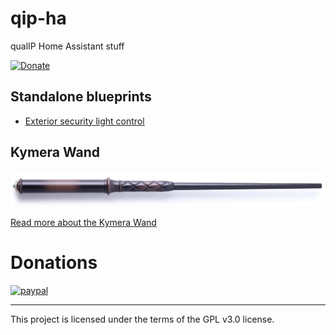 # qip-ha

qualIP Home Assistant stuff

[![Donate](https://img.shields.io/badge/Donate-PayPal-green.svg)](https://www.paypal.com/biz/fund?id=4CZC3J57FXJVE)

## Standalone blueprints

- [Exterior security light control](blueprints/exterior-security-light-control.yaml)


## Kymera Wand

![Product image of Kymera Wand](kymera-wand/Kymera-Wand-horizontal.jpg)

[Read more about the Kymera Wand](kymera-wand/README.md)


# Donations

[![paypal](https://www.paypalobjects.com/en_US/i/btn/btn_donateCC_LG.gif)](https://www.paypal.com/biz/fund?id=4CZC3J57FXJVE)

---

This project is licensed under the terms of the GPL v3.0 license.
